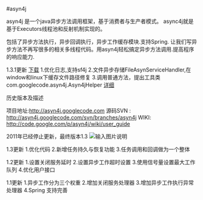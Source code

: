 #asyn4j

asyn4j 是一个java异步方法调用框架，基于消费者与生产者模式。
async4j就是基于Executors线程池和反射机制实现的。

包括了异步方法执行，异步回调执行，异步工作缓存模块.支持Spring.
让我们写异步方法不再写很多的相关多线程代码。用asyn4j轻松搞定异步方法调用.提高程序的响应能力.

1.3.1更新 [下载](http://git.oschina.net/chenjinglys/asyn4j/attach_files/download?i=70626&u=http%3A%2F%2Ffiles.git.oschina.net%2Fgroup1%2FM00%2F00%2FAC%2FPaAvDFhKIX-AHwYEAACTzGkNepM350.jar%3Ftoken%3De6ca14cc9809d65179c0d154a872358e%26ts%3D1481253241%26attname%3Dasyn4j-1.3.1.jar)
    1.优化日志,支持sf4j
    2.文件异步存储FileAsynServiceHandler,在window和linux下缓存文件路径修复
    3.调用普通方法，提出工具类com.googlecode.asyn4j.Asyn4jHelper [详细](http://git.oschina.net/chenjinglys/asyn4j/wikis/asyn4j%E6%99%AE%E9%80%9A%E6%96%B9%E6%B3%95%E8%B0%83%E7%94%A8%E5%B7%A5%E5%85%B7%E7%B1%BB%E6%8F%90%E5%8F%96)


历史版本及描述

项目地址:http://asyn4j.googlecode.com
源码SVN : http://asyn4j.googlecode.com/svn/branches/asyn4j
WIKI: http://code.google.com/p/asyn4j/wiki/user_guide

2011年已经停止更新，最终版本1.3
![输入图片说明](http://git.oschina.net/uploads/images/2016/1209/100606_5a7f58ae_417742.png "在这里输入图片标题")

1.3更新
   1.优化代码
   2.新增任务持久与恢复功能
   3.任务调用和回调做为一个整体

1.2更新
   1.设置关闭服务延时
   2.设置异步工作超时设置
   3.使用信号量设置最大工作队列
   4.优化用户接口

1.1更新
   1.异步工作分为三个权重
   2.增加关闭服务处理器
   3.增加异步工作执行异常处理器
   4.Spring 支持完善
